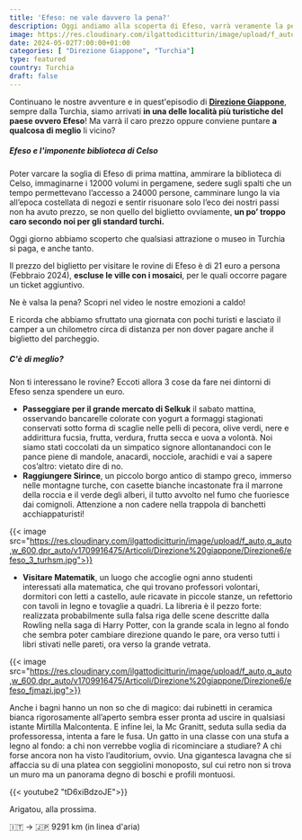 ```yaml
---
title: 'Efeso: ne vale davvero la pena?'
description: Oggi andiamo alla scoperta di Efeso, varrà veramente la pena pagare il biglietto oppure scoprire i dintorni?
image: https://res.cloudinary.com/ilgattodicitturin/image/upload/f_auto,q_auto,w_600,dpr_auto/v1713011125/Articoli/Direzione%20giappone/Direzione6/efeso_2_skvo6s.jpg
date: 2024-05-02T7:00:00+01:00
categories: [ "Direzione Giappone", "Turchia"]
type: featured  
country: Turchia 
draft: false
---
```


Continuano le nostre avventure e in quest'episodio di **[Direzione Giappone](/categories/direzione-giappone)**, sempre dalla Turchia, siamo arrivati **in una delle località più turistiche del paese ovvero Efeso**! Ma varrà il caro prezzo oppure conviene puntare **a qualcosa di meglio** li vicino?

##### Efeso e l'imponente biblioteca di Celso

Poter varcare la soglia di Efeso di prima mattina, ammirare la biblioteca di Celso, immaginarne i 12000 volumi in pergamene, sedere sugli spalti che un tempo permettevano l’accesso a 24000 persone, camminare lungo la via all’epoca costellata di negozi e sentir risuonare solo l’eco dei nostri passi non ha avuto prezzo, se non quello del biglietto ovviamente, **un po’ troppo caro secondo noi per gli standard turchi.**

Oggi giorno abbiamo scoperto che qualsiasi attrazione o museo in Turchia si paga, e anche tanto. 

Il prezzo del biglietto per visitare le rovine di Efeso è di 21 euro a persona (Febbraio 2024), **escluse le ville con i mosaici**, per le quali occorre pagare un ticket aggiuntivo.  

Ne è valsa la pena? 
Scopri nel video le nostre emozioni a caldo! 

E ricorda che abbiamo sfruttato una giornata con pochi turisti e lasciato il camper a un chilometro circa di distanza per non dover pagare anche il biglietto del parcheggio.

##### C'è di meglio?

Non ti interessano le rovine? 
Eccoti allora 3 cose da fare nei dintorni di Efeso senza spendere un euro.

- **Passeggiare per il grande mercato di  Selkuk** il sabato mattina, osservando bancarelle colorate con yogurt a formaggi stagionati conservati sotto forma di scaglie nelle pelli di pecora, olive verdi, nere e addirittura fucsia, frutta, verdura, frutta secca e uova a volontà. Noi siamo stati coccolati da un simpatico signore allontanandoci con le pance piene di mandole, anacardi, nocciole, arachidi e vai a sapere cos’altro: vietato dire di no. 
- **Raggiungere Sirince**, un piccolo borgo antico di stampo greco, immerso nelle montagne turche, con casette bianche incastonate fra il marrone della roccia e il verde degli alberi, il tutto avvolto nel fumo che fuoriesce dai comignoli. Attenzione a non cadere nella trappola di banchetti acchiappaturisti! 

{{< image src="https://res.cloudinary.com/ilgattodicitturin/image/upload/f_auto,q_auto,w_600,dpr_auto/v1709916475/Articoli/Direzione%20giappone/Direzione6/efeso_3_turhsm.jpg">}} 

- **Visitare Matematik**, un luogo che accoglie ogni anno studenti interessati alla matematica, che qui trovano professori volontari, dormitori con letti a castello, aule ricavate in piccole stanze, un refettorio con tavoli in legno e tovaglie a quadri. La libreria è il pezzo forte: realizzata probabilmente sulla falsa riga delle scene descritte dalla Rowling nella saga di Harry Potter, con la grande scala in legno al fondo che sembra poter cambiare direzione quando le pare, ora verso tutti i libri stivati nelle pareti, ora verso la grande vetrata. 

{{< image src="https://res.cloudinary.com/ilgattodicitturin/image/upload/f_auto,q_auto,w_600,dpr_auto/v1709916475/Articoli/Direzione%20giappone/Direzione6/efeso_fjmazi.jpg">}} 
 
Anche i bagni hanno un non so che di magico: dai rubinetti in ceramica bianca rigorosamente all’aperto sembra esser pronta ad uscire in qualsiasi istante Mirtilla Malcontenta. E infine lei, la Mc Granitt, seduta sulla sedia da professoressa, intenta a fare le fusa. Un gatto in una classe con una stufa a legno al fondo: a chi non verrebbe voglia di ricominciare a studiare? A chi forse ancora non ha visto l’auditorium, ovvio. Una gigantesca lavagna che si affaccia su di una platea con seggiolini monoposto, sul cui retro non si trova un muro ma un panorama degno di boschi e profili montuosi. 

{{< youtube2 "tD6xiBdzoJE">}}

Arigatou, alla prossima.

🇮🇹 → 🇯🇵 9291 km (in linea d'aria)

